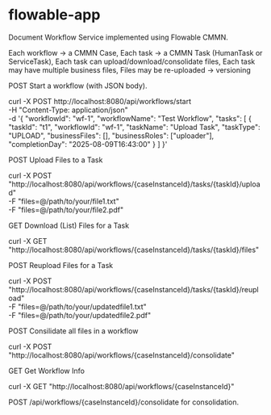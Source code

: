 # flowable-app
Document Workflow Service implemented using Flowable CMMN. 

Each workflow → a CMMN Case, 
Each task → a CMMN Task (HumanTask or ServiceTask), 
Each task can upload/download/consolidate files, 
Each task may have multiple business files, 
Files may be re-uploaded → versioning

POST Start a workflow (with JSON body).

curl -X POST http://localhost:8080/api/workflows/start \
  -H "Content-Type: application/json" \
  -d '{
    "workflowId": "wf-1",
    "workflowName": "Test Workflow",
    "tasks": [
      {
        "taskId": "t1",
        "workflowId": "wf-1",
        "taskName": "Upload Task",
        "taskType": "UPLOAD",
        "businessFiles": [],
        "businessRoles": ["uploader"],
        "completionDay": "2025-08-09T16:43:00"
      }
    ]
  }'

POST Upload Files to a Task

curl -X POST "http://localhost:8080/api/workflows/{caseInstanceId}/tasks/{taskId}/upload" \
  -F "files=@/path/to/your/file1.txt" \
  -F "files=@/path/to/your/file2.pdf"

GET  Download (List) Files for a Task

curl -X GET "http://localhost:8080/api/workflows/{caseInstanceId}/tasks/{taskId}/files"

POST Reupload Files for a Task

curl -X POST "http://localhost:8080/api/workflows/{caseInstanceId}/tasks/{taskId}/reupload" \
  -F "files=@/path/to/your/updatedfile1.txt" \
  -F "files=@/path/to/your/updatedfile2.pdf"

POST Consilidate all files in a workflow

curl -X POST "http://localhost:8080/api/workflows/{caseInstanceId}/consolidate"

GET Get Workflow Info

curl -X GET "http://localhost:8080/api/workflows/{caseInstanceId}"

POST /api/workflows/{caseInstanceId}/consolidate for consolidation.

